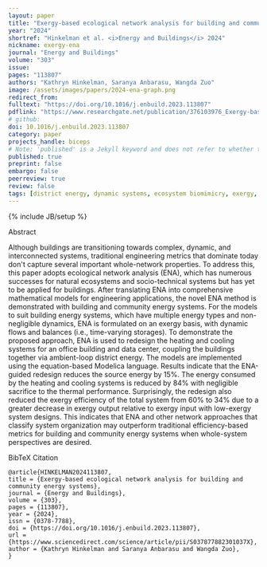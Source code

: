 ```yaml
---
layout: paper
title: "Exergy-based ecological network analysis for building and community energy systems"
year: "2024"
shortref: "Hinkelman et al. <i>Energy and Buildings</i> 2024"
nickname: exergy-ena
journal: "Energy and Buildings"
volume: "303"
issue: 
pages: "113807"
authors: "Kathryn Hinkelman, Saranya Anbarasu, Wangda Zuo"
image: /assets/images/papers/2024-ena-graph.png
redirect_from: 
fulltext: "https://doi.org/10.1016/j.enbuild.2023.113807"
pdflink: "https://www.researchgate.net/publication/376103976_Exergy-based_ecological_network_analysis_for_building_and_community_energy_systems"
# github: 
doi: 10.1016/j.enbuild.2023.113807
category: paper
projects_handle: biceps
# Note: 'published' is a Jekyll keyword and does not refer to whether the paper is published, but rather to whether this Markdown should be part of the rendered site.
published: true
preprint: false
embargo: false	
peerreview: true
review: false
tags: [district energy, dynamic systems, ecosystem biomimicry, exergy, graph theory, modelica]
---
```

{% include JB/setup %}

<div class="bigspacer"></div>
<div class="head">Abstract</div>
<div class="spacer"></div>

Although buildings are transitioning towards complex, dynamic, and interconnected systems, 
traditional engineering metrics that dominate today don't capture several important whole-network 
properties. To address this, this paper adopts ecological network analysis (ENA), which has 
numerous successes for natural ecosystems and socio-technical systems but has yet to be applied 
for buildings. After translating ENA into comprehensive mathematical models for engineering 
applications, the novel ENA method is demonstrated with building and community energy systems. 
For the models to suit building energy systems, which have multiple energy types and non-negligible 
dynamics, ENA is formulated on an exergy basis, with dynamic flows and balances (i.e., time-varying 
storages). To demonstrate the proposed approach, ENA is used to redesign the heating and cooling 
systems for an office building and data center, coupling the buildings together via ambient-loop 
district energy. The models are implemented using the equation-based Modelica language. Results 
indicate that the ENA-guided redesign reduces the source energy by 15%. The energy consumed by 
the heating and cooling systems is reduced by 84% with negligible sacrifice to the thermal performance. 
Surprisingly, the redesign also reduced the exergy efficiency of the total system from 60% to 34% 
due to a greater decrease in exergy output relative to exergy input with low-exergy system designs. 
This indicates that ENA and other network approaches that classify system organization may outperform 
traditional efficiency-based metrics for building and community energy systems when whole-system 
perspectives are desired.

<div class="bigspacer"></div>
<div class="head">BibTeX Citation</div>
<div class="spacer"></div>

```
@article{HINKELMAN2024113807,
title = {Exergy-based ecological network analysis for building and community energy systems},
journal = {Energy and Buildings},
volume = {303},
pages = {113807},
year = {2024},
issn = {0378-7788},
doi = {https://doi.org/10.1016/j.enbuild.2023.113807},
url = {https://www.sciencedirect.com/science/article/pii/S037877882301037X},
author = {Kathryn Hinkelman and Saranya Anbarasu and Wangda Zuo},
}
```
